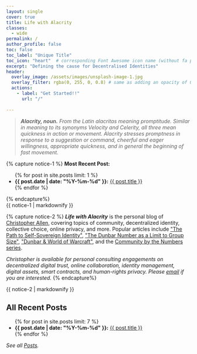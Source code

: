 ```yaml
---
layout: single
cover: true
title: Life with Alacrity
classes:
  - wide
permalink: /
author_profile: false
toc: false
toc_label: "Unique Title"
toc_icon: "heart"  # corresponding Font Awesome icon name (without fa prefix)
excerpt: "Defining the cause for Decentralised Identities"
header:
  overlay_image: /assets/images/unsplash-image-1.jpg
  overlay_filter: rgba(0, 255, 0, 0.8) # same as adding an opacity of 0.5 to a black background
  actions:
    - label: "Get Started!!"
      url: "/"
      
---
```

<style>
@media screen and (min-width: 80em) {
  .sidebar {
    display: none;
}
#main {
    margin-left: -41px;
}
}
@media screen and (max-width: 42em) {
  .sidebar {
    display: none;
}
}
</style>

> ___Alacrity, noun.__ From the Latin alacritas meaning promptitude. Similar in meaning to its synonyms Velocity and Celerity, all three mean quickness in action or movement. Alacrity stresses promptness in response to a suggestion or command, cheerful and eager willingness, appropriate quickness, and in general the beginning of fast movement._

{% capture notice-1 %}
<b>Most Recent Post:</b>
<ul>
{% for post in site.posts limit: 1 %}
<li><b>{{ post.date | date: "%Y-%m-%d" }}:</b> <a href="{{ post.url }}">{{ post.title }}</a></li>
{% endfor %}
</ul>
{% endcapture%}

<div class="notice--success">{{ notice-1 | markdownify }}</div>


{% capture notice-2 %}
***Life with Alacrity*** is the personal blog of [Christopher Allen](/about/), covering topics of community, decentralized identity, collective choice, online privacy, and more. Popular articles include ["The Path to Self-Sovereign Identity"](https://www.lifewithalacrity.com/article/the-path-to-self-soverereign-identity/), ["The Dunbar Number as a Limit to Group Size"](https://www.lifewithalacrity.com/article/the-dunbar-number-as-a-limit-to-group-sizes/), ["Dunbar & World of Warcraft"](https://www.lifewithalacrity.com/article/dunbar-world-of-warcraft/), and the [Community by the Numbers series](https://www.lifewithalacrity.com/tags/#community-by-the-numbers).

_Christopher is available for personal consulting engagements on decentralized digital trust, online collaboration, identity management, digital assets, smart contracts, and human-rights privacy. Please [email](mailto:ChristopherA@LifeWithAlacrity.com) if you are interested._
{% endcapture%}

<div class="notice--info introduction">{{ notice-2 | markdownify }}</div>

## All Recent Posts

<ul>
{% for post in site.posts limit: 7 %}
<li><b>{{ post.date | date: "%Y-%m-%d" }}:</b> <a href="{{ post.url | relative_url }}">{{ post.title }}</a></li>
{% endfor %}
</ul>

_See all [Posts](/posts/)._
<!-- <figure class="half">
    <a href="/assets/images/foo-bar-identity.jpg"><img src="/assets/images/foo-bar-identity.jpg"></a>
    <a href="/assets/images/foo-bar-identity-th.jpg"><img src="/assets/images/foo-bar-identity-th.jpg"></a>
    <figcaption>Caption describing these two images.</figcaption>
</figure> -->